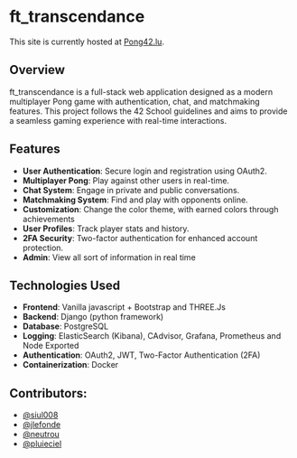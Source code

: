 # ft_transcendance

This site is currently hosted at [Pong42.lu](https://www.pong42.lu/).
## Overview
ft_transcendance is a full-stack web application designed as a modern multiplayer Pong game with authentication, chat, and matchmaking features. This project follows the 42 School guidelines and aims to provide a seamless gaming experience with real-time interactions.

## Features
- **User Authentication**: Secure login and registration using OAuth2.
- **Multiplayer Pong**: Play against other users in real-time.
- **Chat System**: Engage in private and public conversations.
- **Matchmaking System**: Find and play with opponents online.
- **Customization**: Change the color theme, with earned colors through achievements
- **User Profiles**: Track player stats and history.
- **2FA Security**: Two-factor authentication for enhanced account protection.
- **Admin**: View all sort of information in real time

## Technologies Used
- **Frontend**: Vanilla javascript + Bootstrap and THREE.Js
- **Backend**: Django (python framework)
- **Database**: PostgreSQL
- **Logging**: ElasticSearch (Kibana), CAdvisor, Grafana, Prometheus and Node Exported
- **Authentication**: OAuth2, JWT, Two-Factor Authentication (2FA)
- **Containerization**: Docker

## Contributors:
- [@siul008](https://github.com/siul008)
- [@jlefonde](https://github.com/jlefonde)
- [@neutrou](https://github.com/neutrou)
- [@pluieciel](https://github.com/pluieciel)
